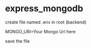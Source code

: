 # express_mongodb

create file named .env in root (backend)

MONGO_URI=Your Mongo Url here

save the file
